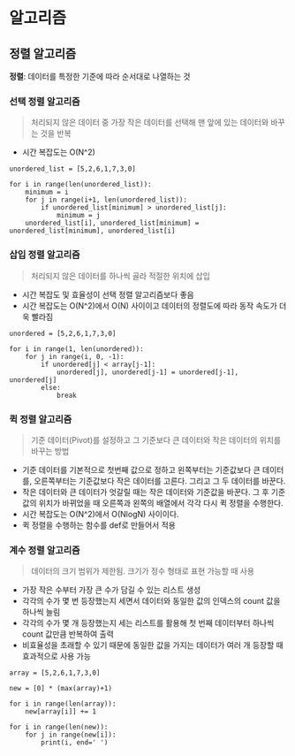 # 알고리즘
## 정렬 알고리즘
**정렬**: 데이터를 특정한 기준에 따라 순서대로 나열하는 것

### 선택 정렬 알고리즘
> 처리되지 않은 데이터 중 가장 작은 데이터를 선택해 맨 앞에 있는 데이터와 바꾸는 것을 반복

- 시간 복잡도는 O(N^2)

```
unordered_list = [5,2,6,1,7,3,0]

for i in range(len(unordered_list)):
    minimum = i
    for j in range(i+1, len(unordered_list)):
        if unordered_list[minimum] > unordered_list[j]:
            minimum = j
    unordered_list[i], unordered_list[minimum] = unordered_list[minimum], unordered_list[i]

```

### 삽입 정렬 알고리즘
> 처리되지 않은 데이터를 하나씩 골라 적절한 위치에 삽입

- 시간 복잡도 및 효율성이 선택 정렬 알고리즘보다 좋음
- 시간 복잡도는 O(N^2)에서 O(N) 사이이고 데이터의 정렬도에 따라 동작 속도가 더욱 빨라짐

```
unordered = [5,2,6,1,7,3,0]

for i in range(1, len(unordered)):
    for j in range(i, 0, -1):
        if unordered[j] < array[j-1]:
            unordered[j], unordered[j-1] = unordered[j-1], unordered[j]
        else:
            break

```

### 퀵 정렬 알고리즘
> 기준 데이터(Pivot)를 설정하고 그 기준보다 큰 데이터와 작은 데이터의 위치를 바꾸는 방법

- 기준 데이터를 기본적으로 첫번째 값으로 정하고 왼쪽부터는 기준값보다 큰 데이터를, 오른쪽부터는 기준값보다 작은 데이터를 고른다. 그리고 그 두 데이터를 바꾼다.
- 작은 데이터와 큰 데이터가 엇갈릴 때는 작은 데이터와 기준값을 바꾼다. 그 후 기준값의 위치가 바뀌었을 때 오른쪽과 왼쪽의 배열에서 각각 다시 퀵 정렬을 수행한다.
- 시간 복잡도는 O(N^2)에서 O(NlogN) 사이이다.
- 퀵 정렬을 수행하는 함수를 def로 만들어서 적용


### 계수 정렬 알고리즘
> 데이터의 크기 범위가 제한됨. 크기가 정수 형태로 표현 가능할 때 사용

- 가장 작은 수부터 가장 큰 수가 담길 수 있는 리스트 생성
- 각각의 수가 몇 번 등장했는지 세면서 데이터와 동일한 값의 인덱스의 count 값을 하나씩 늘림
- 각각의 수가 몇 개 등장했는지 세는 리스트를 활용해 첫 번째 데이터부터 하나씩 count 값만큼 반복하여 출력
- 비효율성을 초래할 수 있기 때문에 동일한 값을 가지는 데이터가 여러 개 등장할 때 효과적으로 사용 가능

```
array = [5,2,6,1,7,3,0]

new = [0] * (max(array)+1)

for i in range(len(array)):
    new[array[i]] += 1

for i in range(len(new)):
    for j in range(new[i]):
        print(i, end=' ')

```